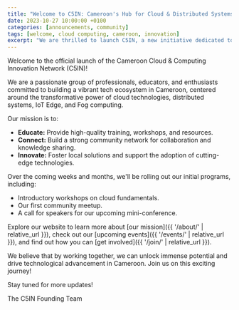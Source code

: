 ```yaml
---
title: "Welcome to C5IN: Cameroon's Hub for Cloud & Distributed Systems Innovation!"
date: 2023-10-27 10:00:00 +0100
categories: [announcements, community]
tags: [welcome, cloud computing, cameroon, innovation]
excerpt: "We are thrilled to launch C5IN, a new initiative dedicated to fostering growth and expertise in cloud computing, distributed systems, IoT Edge, and Fog technologies across Cameroon."
---
```


Welcome to the official launch of the Cameroon Cloud & Computing Innovation Network (C5IN)!

We are a passionate group of professionals, educators, and enthusiasts committed to building a vibrant tech ecosystem in Cameroon, centered around the transformative power of cloud technologies, distributed systems, IoT Edge, and Fog computing.

Our mission is to:
*   **Educate:** Provide high-quality training, workshops, and resources.
*   **Connect:** Build a strong community network for collaboration and knowledge sharing.
*   **Innovate:** Foster local solutions and support the adoption of cutting-edge technologies.

Over the coming weeks and months, we'll be rolling out our initial programs, including:
*   Introductory workshops on cloud fundamentals.
*   Our first community meetup.
*   A call for speakers for our upcoming mini-conference.

Explore our website to learn more about [our mission]({{ '/about/' | relative_url }}), check out our [upcoming events]({{ '/events/' | relative_url }}), and find out how you can [get involved]({{ '/join/' | relative_url }}).

We believe that by working together, we can unlock immense potential and drive technological advancement in Cameroon. Join us on this exciting journey!

Stay tuned for more updates!

The C5IN Founding Team